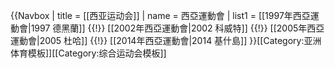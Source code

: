 {{Navbox
| title = [[西亚运动会]]
| name  = 西亞運動會
| list1 = [[1997年西亞運動會|1997 德黑蘭]] {{!}} [[2002年西亞運動會|2002 科威特]] {{!}} [[2005年西亞運動會|2005 杜哈]] {{!}} [[2014年西亞運動會|2014 基什島]]
}}<noinclude>[[Category:亚洲体育模板]][[Category:综合运动会模板]]</noinclude>